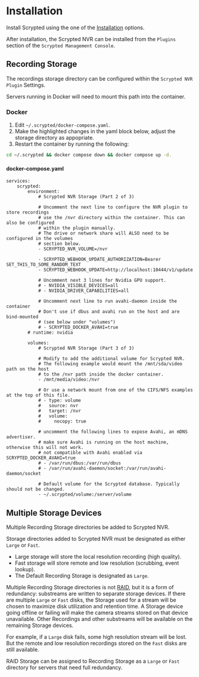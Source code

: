 # Installation

Install Scrypted using the one of the [Installation](/installation) options.

After installation, the Scrypted NVR can be installed from the `Plugins` section of the `Scrypted Management Console`.

## Recording Storage

The recordings storage directory can be configured within the `Scrypted NVR Plugin` Settings.

Servers running in Docker will need to mount this path into the container.

### Docker

1. Edit `~/.scrypted/docker-compose.yaml`.
2. Make the highlighted changes in the yaml block below, adjust the storage directory as appopriate.
3. Restart the container by running the following: 

```sh
cd ~/.scrypted && docker compose down && docker compose up -d.
```

#### docker-compose.yaml

```yaml{11,32}
services:
    scrypted:
        environment:
            # Scrypted NVR Storage (Part 2 of 3)

            # Uncomment the next line to configure the NVR plugin to store recordings
            # use the /nvr directory within the container. This can also be configured
            # within the plugin manually.
            # The drive or network share will ALSO need to be configured in the volumes
            # section below.
            - SCRYPTED_NVR_VOLUME=/nvr

            - SCRYPTED_WEBHOOK_UPDATE_AUTHORIZATION=Bearer SET_THIS_TO_SOME_RANDOM_TEXT
            - SCRYPTED_WEBHOOK_UPDATE=http://localhost:10444/v1/update

            # Uncomment next 3 lines for Nvidia GPU support.
            # - NVIDIA_VISIBLE_DEVICES=all
            # - NVIDIA_DRIVER_CAPABILITIES=all

            # Uncomment next line to run avahi-daemon inside the container
            # Don't use if dbus and avahi run on the host and are bind-mounted
            # (see below under "volumes")
            # - SCRYPTED_DOCKER_AVAHI=true
        # runtime: nvidia

        volumes:
            # Scrypted NVR Storage (Part 3 of 3)

            # Modify to add the additional volume for Scrypted NVR.
            # The following example would mount the /mnt/sda/video path on the host
            # to the /nvr path inside the docker container.
            - /mnt/media/video:/nvr

            # Or use a network mount from one of the CIFS/NFS examples at the top of this file.
            # - type: volume
            #   source: nvr
            #   target: /nvr
            #   volume:
            #     nocopy: true

            # uncomment the following lines to expose Avahi, an mDNS advertiser.
            # make sure Avahi is running on the host machine, otherwise this will not work.
            # not compatible with Avahi enabled via SCRYPTED_DOCKER_AVAHI=true
            # - /var/run/dbus:/var/run/dbus
            # - /var/run/avahi-daemon/socket:/var/run/avahi-daemon/socket

            # Default volume for the Scrypted database. Typically should not be changed.
            - ~/.scrypted/volume:/server/volume
```

## Multiple Storage Devices

Multiple Recording Storage directories be added to Scrypted NVR.

Storage directories added to Scrypted NVR must be designated as either `Large` or `Fast`.
  * Large storage will store the local resolution recording (high quality).
  * Fast storage will store remote and low resolution (scrubbing, event lookup). 
  * The Default Recording Storage is designated as `Large`.

Multiple Recording Storage directories is not [RAID](https://en.wikipedia.org/wiki/RAID), but it is a form of redundancy: substreams are written to separate storage devices. If there are multiple `Large` or `Fast` disks, the Storage used for a stream will be chosen to maximize disk utilization and retention time.  A Storage device going offline or failing will make the camera streams stored on that device unavailable. Other Recordings and other substreams will be available on the remaining Storage devices.

For example, if a `Large` disk fails, some high resolution stream will be lost. But the remote and low resolution recordings stored on the `Fast` disks are still available.

RAID Storage can be assigned to Recording Storage as a `Large` or `Fast` directory for servers that need full redundancy.
